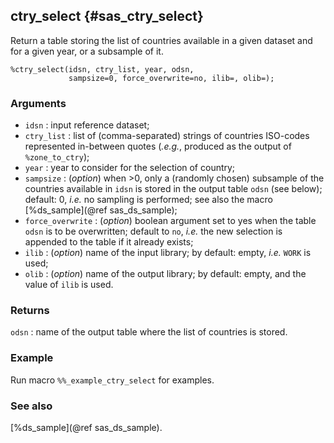 ## ctry_select {#sas_ctry_select}
Return a table storing the list of countries available in a given dataset and for a given
year, or a subsample of it. 

	%ctry_select(idsn, ctry_list, year, odsn, 
				 sampsize=0, force_overwrite=no, ilib=, olib=);

### Arguments
* `idsn` : input reference dataset;
* `ctry_list` : list of (comma-separated) strings of countries ISO-codes represented 
	in-between quotes (_.e.g._, produced as the output of `%zone_to_ctry`);
* `year` : year to consider for the selection of country;
* `sampsize` : (_option_) when >0, only a (randomly chosen) subsample of the countries 
	available in `idsn` is stored in the output table `odsn` (see below); default: 0, 
	_i.e._ no sampling is performed; see also the macro [%ds_sample](@ref sas_ds_sample);
* `force_overwrite` : (_option_) boolean argument set to yes when the table `odsn` is
	to be overwritten; default to `no`, _i.e._ the new selection is appended to the table
	if it already exists;
* `ilib` : (_option_) name of the input library; by default: empty, _i.e._ `WORK` is used;
* `olib` : (_option_) name of the output library; by default: empty, and the value of `ilib` 
	is used.
 
### Returns
`odsn` : name of the output table where the list of countries is stored.

### Example
Run macro `%%_example_ctry_select` for examples.

### See also
[%ds_sample](@ref sas_ds_sample).
